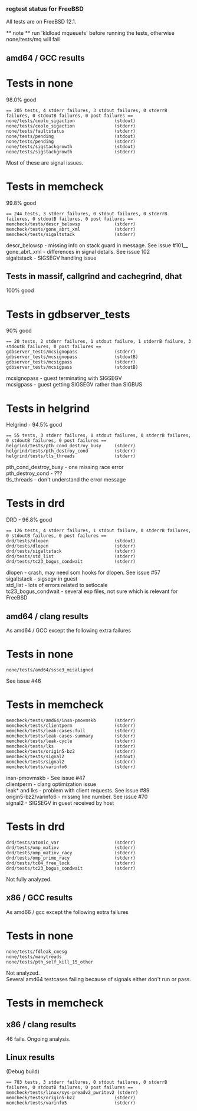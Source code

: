 ### regtest status for FreeBSD

All tests are on FreeBSD 12.1.

** note ** run 'kldload mqueuefs' before running the tests, otherwise none/tests/mq will fail

## amd64 / GCC results

# Tests in none

98.0% good

```
== 205 tests, 4 stderr failures, 3 stdout failures, 0 stderrB failures, 0 stdoutB failures, 0 post failures ==
none/tests/coolo_sigaction               (stdout)
none/tests/coolo_sigaction               (stderr)
none/tests/faultstatus                   (stderr)
none/tests/pending                       (stdout)
none/tests/pending                       (stderr)
none/tests/sigstackgrowth                (stdout)
none/tests/sigstackgrowth                (stderr)
```

Most of these are signal issues.  

# Tests in memcheck

99.8% good

```
== 244 tests, 3 stderr failures, 0 stdout failures, 0 stderrB failures, 0 stdoutB failures, 0 post failures ==
memcheck/tests/descr_belowsp             (stderr)
memcheck/tests/gone_abrt_xml             (stderr)
memcheck/tests/sigaltstack               (stderr)
```

descr_belowsp - missing info on stack guard in message. See issue #101__
gone_abrt_xml - differences in signal details. See issue 102  
sigaltstack - SIGSEGV handling issue  

## Tests in massif, callgrind and cachegrind, dhat

100% good

# Tests in gdbserver_tests

90% good

```
== 20 tests, 2 stderr failures, 1 stdout failure, 1 stderrB failure, 3 stdoutB failures, 0 post failures ==
gdbserver_tests/mcsignopass              (stderr)
gdbserver_tests/mcsignopass              (stdoutB)
gdbserver_tests/mcsigpass                (stderr)
gdbserver_tests/mcsigpass                (stdoutB)
```

mcsignopass - guest terminating with SIGSEGV  
mcsigpass - guest getting SIGSEGV rather than SIGBUS  

# Tests in helgrind

Helgrind - 94.5% good

```
== 55 tests, 3 stderr failures, 0 stdout failures, 0 stderrB failures, 0 stdoutB failures, 0 post failures ==
helgrind/tests/pth_cond_destroy_busy     (stderr)
helgrind/tests/pth_destroy_cond          (stderr)
helgrind/tests/tls_threads               (stderr)

```
pth_cond_destroy_busy - one missing race error  
pth_destroy_cond - ???  
tls_threads - don't understand the error message  

# Tests in drd

DRD - 96.8% good

```
== 126 tests, 4 stderr failures, 1 stdout failure, 0 stderrB failures, 0 stdoutB failures, 0 post failures ==
drd/tests/dlopen                         (stdout)
drd/tests/dlopen                         (stderr)
drd/tests/sigaltstack                    (stderr)
drd/tests/std_list                       (stderr)
drd/tests/tc23_bogus_condwait            (stderr)
```

dlopen - crash, may need som hooks for dlopen. See issue #57  
sigaltstack - sigsegv in guest  
std_list - lots of errors related to setlocale  
tc23_bogus_condwait - several exp files, not sure which is relevant for FreeBSD  

## amd64 / clang results

As amd64 / GCC except the following extra failures

# Tests in none

```
none/tests/amd64/ssse3_misaligned
```
See issue #46

# Tests in memcheck

```
memcheck/tests/amd64/insn-pmovmskb       (stderr)
memcheck/tests/clientperm                (stderr)
memcheck/tests/leak-cases-full           (stderr)
memcheck/tests/leak-cases-summary        (stderr)
memcheck/tests/leak-cycle                (stderr)
memcheck/tests/lks                       (stderr)
memcheck/tests/origin5-bz2               (stderr)
memcheck/tests/signal2                   (stdout)
memcheck/tests/signal2                   (stderr)
memcheck/tests/varinfo6                  (stderr)

```

insn-pmovmskb - See issue #47  
clientperm - clang optimization issue  
leak* and lks - problem with client requests. See issue #89  
origin5-bz2/varinfo6 - missing line number. See issue #70  
signal2 - SIGSEGV in guest received by host  

# Tests in drd

```
drd/tests/atomic_var                     (stderr)
drd/tests/omp_matinv                     (stderr)
drd/tests/omp_matinv_racy                (stderr)
drd/tests/omp_prime_racy                 (stderr)
drd/tests/tc04_free_lock                 (stderr)
drd/tests/tc23_bogus_condwait            (stderr)
```

Not fully analyzed.

## x86 / GCC results

As amd66 / gcc except the following extra failures

# Tests in none

```
none/tests/fdleak_cmesg
none/tests/manytreads
none/tests/pth_self_kill_15_other
```

Not analyzed.  
Several amd64 testcases failing because of signals either don't run or pass.

# Tests in memcheck

## x86 / clang results

46 fails. Ongoing analysis.

## Linux results

(Debug build)

```
== 783 tests, 3 stderr failures, 0 stdout failures, 0 stderrB failures, 0 stdoutB failures, 0 post failures ==
memcheck/tests/linux/sys-preadv2_pwritev2 (stderr)
memcheck/tests/origin5-bz2               (stderr)
memcheck/tests/varinfo5                  (stderr)
```
